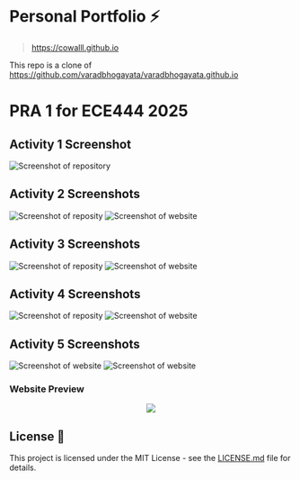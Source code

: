 # Personal Portfolio ⚡️ 

> https://cowalll.github.io

This repo is a clone of https://github.com/varadbhogayata/varadbhogayata.github.io

# PRA 1 for ECE444 2025

## Activity 1 Screenshot
![Screenshot of repository](assets/img/activity1.png)

## Activity 2 Screenshots
![Screenshot of reposity](assets/img/activity2_repo.png)
![Screenshot of website](assets/img/activity2_website.png)

## Activity 3 Screenshots
![Screenshot of reposity](assets/img/activity3_repo.png)
![Screenshot of website](assets/img/activity3_website.png)

## Activity 4 Screenshots
![Screenshot of reposity](assets/img/activity4_repo.png)
![Screenshot of website](assets/img/activity4_website.png)

## Activity 5 Screenshots
![Screenshot of website](assets/img/activity5_website.png)
![Screenshot of website](assets/img/activity5_website1.png)


### Website Preview
<p align="center"> 
  <kbd>
    <a href="https://cowalll.github.io" target="_blank"><img src="examples/preview.gif">
  </a>
  </kbd>
</p>

## License 📄
This project is licensed under the MIT License - see the [LICENSE.md](./LICENSE) file for details.
